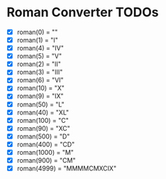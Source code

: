 # Roman Converter TODOs

- [x] roman(0) = ""
- [x] roman(1) = "I"
- [x] roman(4) = "IV"
- [x] roman(5) = "V"
- [x] roman(2) = "II"
- [x] roman(3) = "III"
- [x] roman(6) = "VI"
- [x] roman(10) = "X"
- [x] roman(9) = "IX"
- [x] roman(50) = "L"
- [x] roman(40) = "XL"
- [x] roman(100) = "C"
- [x] roman(90) = "XC"
- [x] roman(500) = "D"
- [x] roman(400) = "CD"
- [x] roman(1000) = "M"
- [x] roman(900) = "CM"
- [x] roman(4999) = "MMMMCMXCIX"